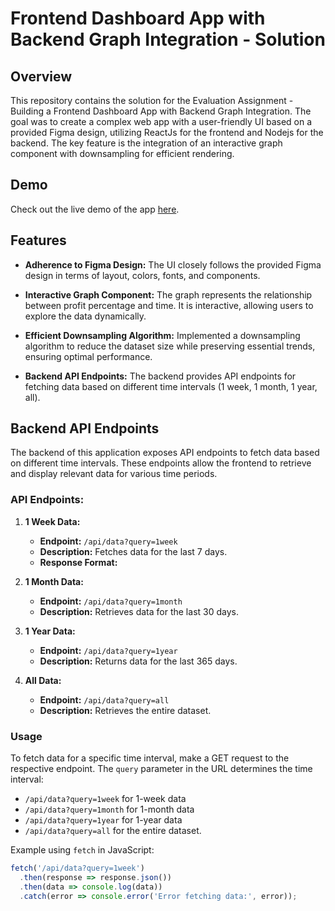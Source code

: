 # Frontend Dashboard App with Backend Graph Integration - Solution

## Overview

This repository contains the solution for the Evaluation Assignment - Building a Frontend Dashboard App with Backend Graph Integration. The goal was to create a complex web app with a user-friendly UI based on a provided Figma design, utilizing ReactJs for the frontend and Nodejs for the backend. The key feature is the integration of an interactive graph component with downsampling for efficient rendering.


## Demo

Check out the live demo of the app [here](https://65bb38e6d991f039d3b3556a--glistening-eclair-6ea68c.netlify.app/).

## Features

- **Adherence to Figma Design:** The UI closely follows the provided Figma design in terms of layout, colors, fonts, and components.
  
- **Interactive Graph Component:** The graph represents the relationship between profit percentage and time. It is interactive, allowing users to explore the data dynamically.

- **Efficient Downsampling Algorithm:** Implemented a downsampling algorithm to reduce the dataset size while preserving essential trends, ensuring optimal performance.

- **Backend API Endpoints:** The backend provides API endpoints for fetching data based on different time intervals (1 week, 1 month, 1 year, all).

## Backend API Endpoints

The backend of this application exposes API endpoints to fetch data based on different time intervals. These endpoints allow the frontend to retrieve and display relevant data for various time periods.

### API Endpoints:

1. **1 Week Data:**
   - **Endpoint:** `/api/data?query=1week`
   - **Description:** Fetches data for the last 7 days.
   - **Response Format:**

2. **1 Month Data:**
   - **Endpoint:** `/api/data?query=1month`
   - **Description:** Retrieves data for the last 30 days.

3. **1 Year Data:**
   - **Endpoint:** `/api/data?query=1year`
   - **Description:** Returns data for the last 365 days.
  
4. **All Data:**
   - **Endpoint:** `/api/data?query=all`
   - **Description:** Retrieves the entire dataset.

### Usage

To fetch data for a specific time interval, make a GET request to the respective endpoint. The `query` parameter in the URL determines the time interval:

- `/api/data?query=1week` for 1-week data
- `/api/data?query=1month` for 1-month data
- `/api/data?query=1year` for 1-year data
- `/api/data?query=all` for the entire dataset.

Example using `fetch` in JavaScript:

```javascript
fetch('/api/data?query=1week')
  .then(response => response.json())
  .then(data => console.log(data))
  .catch(error => console.error('Error fetching data:', error));
